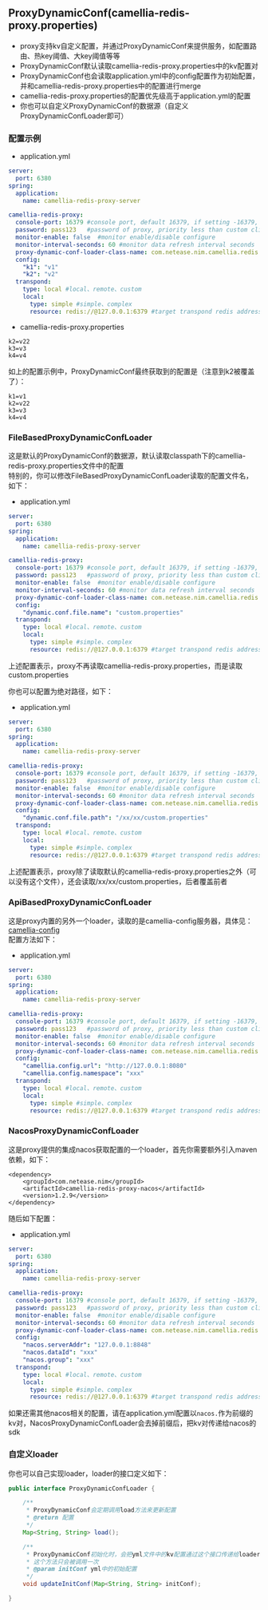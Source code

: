 
## ProxyDynamicConf(camellia-redis-proxy.properties)

* proxy支持kv自定义配置，并通过ProxyDynamicConf来提供服务，如配置路由、热key阈值、大key阈值等等
* ProxyDynamicConf默认读取camellia-redis-proxy.properties中的kv配置对
* ProxyDynamicConf也会读取application.yml中的config配置作为初始配置，并和camellia-redis-proxy.properties中的配置进行merge
* camellia-redis-proxy.properties的配置优先级高于application.yml的配置
* 你也可以自定义ProxyDynamicConf的数据源（自定义ProxyDynamicConfLoader即可）

### 配置示例
* application.yml
```yml
server:
  port: 6380
spring:
  application:
    name: camellia-redis-proxy-server

camellia-redis-proxy:
  console-port: 16379 #console port, default 16379, if setting -16379, proxy will choose a random port, if setting 0, will disable console
  password: pass123   #password of proxy, priority less than custom client-auth-provider-class-name
  monitor-enable: false  #monitor enable/disable configure
  monitor-interval-seconds: 60 #monitor data refresh interval seconds
  proxy-dynamic-conf-loader-class-name: com.netease.nim.camellia.redis.proxy.conf.FileBasedProxyDynamicConfLoader #这也是默认的loader
  config:
    "k1": "v1"
    "k2": "v2"
  transpond:
    type: local #local、remote、custom
    local:
      type: simple #simple、complex
      resource: redis://@127.0.0.1:6379 #target transpond redis address
```
* camellia-redis-proxy.properties
```properties
k2=v22
k3=v3
k4=v4
```
如上的配置示例中，ProxyDynamicConf最终获取到的配置是（注意到k2被覆盖了）：
```properties
k1=v1
k2=v22
k3=v3
k4=v4
```

### FileBasedProxyDynamicConfLoader
这是默认的ProxyDynamicConf的数据源，默认读取classpath下的camellia-redis-proxy.properties文件中的配置  
特别的，你可以修改FileBasedProxyDynamicConfLoader读取的配置文件名，如下：  

* application.yml
```yml
server:
  port: 6380
spring:
  application:
    name: camellia-redis-proxy-server

camellia-redis-proxy:
  console-port: 16379 #console port, default 16379, if setting -16379, proxy will choose a random port, if setting 0, will disable console
  password: pass123   #password of proxy, priority less than custom client-auth-provider-class-name
  monitor-enable: false  #monitor enable/disable configure
  monitor-interval-seconds: 60 #monitor data refresh interval seconds
  proxy-dynamic-conf-loader-class-name: com.netease.nim.camellia.redis.proxy.conf.FileBasedProxyDynamicConfLoader
  config:
    "dynamic.conf.file.name": "custom.properties"
  transpond:
    type: local #local、remote、custom
    local:
      type: simple #simple、complex
      resource: redis://@127.0.0.1:6379 #target transpond redis address
```
上述配置表示，proxy不再读取camellia-redis-proxy.properties，而是读取custom.properties  

你也可以配置为绝对路径，如下：  
* application.yml  
```yml
server:
  port: 6380
spring:
  application:
    name: camellia-redis-proxy-server

camellia-redis-proxy:
  console-port: 16379 #console port, default 16379, if setting -16379, proxy will choose a random port, if setting 0, will disable console
  password: pass123   #password of proxy, priority less than custom client-auth-provider-class-name
  monitor-enable: false  #monitor enable/disable configure
  monitor-interval-seconds: 60 #monitor data refresh interval seconds
  proxy-dynamic-conf-loader-class-name: com.netease.nim.camellia.redis.proxy.conf.FileBasedProxyDynamicConfLoader
  config:
    "dynamic.conf.file.path": "/xx/xx/custom.properties"
  transpond:
    type: local #local、remote、custom
    local:
      type: simple #simple、complex
      resource: redis://@127.0.0.1:6379 #target transpond redis address
```
上述配置表示，proxy除了读取默认的camellia-redis-proxy.properties之外（可以没有这个文件），还会读取/xx/xx/custom.properties，后者覆盖前者  

### ApiBasedProxyDynamicConfLoader
这是proxy内置的另外一个loader，读取的是camellia-config服务器，具体见：[camellia-config](/docs/config/config.md)  
配置方法如下：  

* application.yml
```yml
server:
  port: 6380
spring:
  application:
    name: camellia-redis-proxy-server

camellia-redis-proxy:
  console-port: 16379 #console port, default 16379, if setting -16379, proxy will choose a random port, if setting 0, will disable console
  password: pass123   #password of proxy, priority less than custom client-auth-provider-class-name
  monitor-enable: false  #monitor enable/disable configure
  monitor-interval-seconds: 60 #monitor data refresh interval seconds
  proxy-dynamic-conf-loader-class-name: com.netease.nim.camellia.redis.proxy.conf.ApiBasedProxyDynamicConfLoader
  config:
    "camellia.config.url": "http://127.0.0.1:8080"
    "camellia.config.namespace": "xxx"
  transpond:
    type: local #local、remote、custom
    local:
      type: simple #simple、complex
      resource: redis://@127.0.0.1:6379 #target transpond redis address
```

### NacosProxyDynamicConfLoader
这是proxy提供的集成nacos获取配置的一个loader，首先你需要额外引入maven依赖，如下：  
```
<dependency>
    <groupId>com.netease.nim</groupId>
    <artifactId>camellia-redis-proxy-nacos</artifactId>
    <version>1.2.9</version>
</dependency>
```
随后如下配置：   

* application.yml
```yml
server:
  port: 6380
spring:
  application:
    name: camellia-redis-proxy-server

camellia-redis-proxy:
  console-port: 16379 #console port, default 16379, if setting -16379, proxy will choose a random port, if setting 0, will disable console
  password: pass123   #password of proxy, priority less than custom client-auth-provider-class-name
  monitor-enable: false  #monitor enable/disable configure
  monitor-interval-seconds: 60 #monitor data refresh interval seconds
  proxy-dynamic-conf-loader-class-name: com.netease.nim.camellia.redis.proxy.nacos.NacosProxyDynamicConfLoader
  config:
    "nacos.serverAddr": "127.0.0.1:8848"
    "nacos.dataId": "xxx"
    "nacos.group": "xxx"
  transpond:
    type: local #local、remote、custom
    local:
      type: simple #simple、complex
      resource: redis://@127.0.0.1:6379 #target transpond redis address
```
如果还需其他nacos相关的配置，请在application.yml配置以`nacos.`作为前缀的kv对，NacosProxyDynamicConfLoader会去掉前缀后，把kv对传递给nacos的sdk

### 自定义loader
你也可以自己实现loader，loader的接口定义如下：
```java
public interface ProxyDynamicConfLoader {

    /**
     * ProxyDynamicConf会定期调用load方法来更新配置
     * @return 配置
     */
    Map<String, String> load();

    /**
     * ProxyDynamicConf初始化时，会把yml文件中的kv配置通过这个接口传递给loader
     * 这个方法只会被调用一次
     * @param initConf yml中的初始配置
     */
    void updateInitConf(Map<String, String> initConf);

}
```